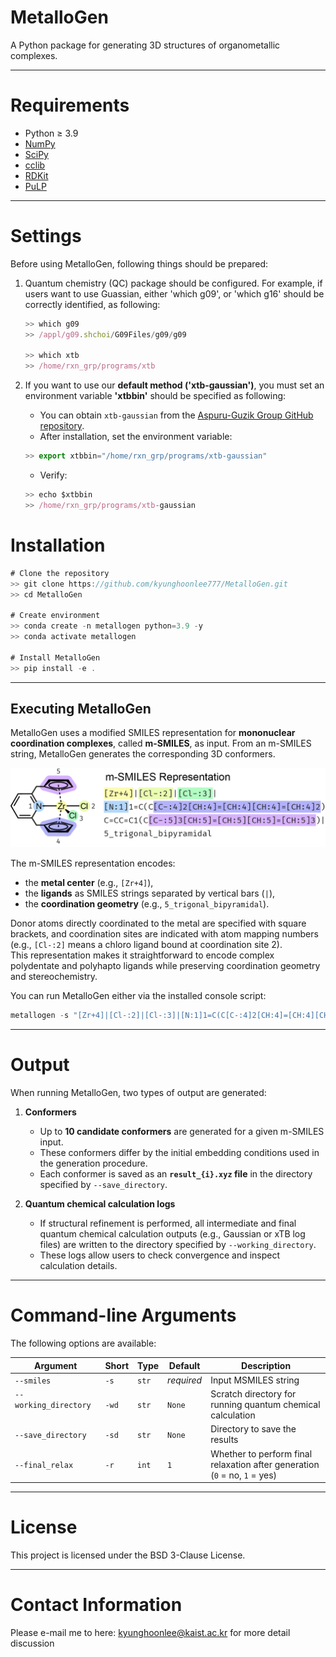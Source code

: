 # MetalloGen

A Python package for generating 3D structures of organometallic complexes.

---

# Requirements

- Python ≥ 3.9  
- [NumPy](https://numpy.org/)
- [SciPy](https://scipy.org/)
- [cclib](https://cclib.github.io/)
- [RDKit](https://www.rdkit.org/)
- [PuLP](https://coin-or.github.io/pulp/)

---

# Settings

Before using MetalloGen, following things should be prepared:

1. Quantum chemistry (QC) package should be configured. For example, if users want to use Guassian, either 'which g09', or 'which g16' should be correctly identified, as following:

    ```jsx
    >> which g09
    >> /appl/g09.shchoi/G09Files/g09/g09

    >> which xtb
    >> /home/rxn_grp/programs/xtb
    ```

2. If you want to use our **default method ('xtb-gaussian')**, you must set an environment variable **'xtbbin'** should be specified as following:

    - You can obtain `xtb-gaussian` from the [Aspuru-Guzik Group GitHub repository](https://github.com/aspuru-guzik-group/xtb-gaussian).  
    - After installation, set the environment variable:
    ```jsx
    >> export xtbbin="/home/rxn_grp/programs/xtb-gaussian"
    ```
    - Verify:
    ```jsx
    >> echo $xtbbin
    >> /home/rxn_grp/programs/xtb-gaussian
    ```

# Installation

```jsx
# Clone the repository
>> git clone https://github.com/kyunghoonlee777/MetalloGen.git
>> cd MetalloGen

# Create environment
>> conda create -n metallogen python=3.9 -y
>> conda activate metallogen

# Install MetalloGen
>> pip install -e .
```

---

## Executing MetalloGen

MetalloGen uses a modified SMILES representation for **mononuclear coordination complexes**, called **m-SMILES**, as input. From an m-SMILES string, MetalloGen generates the corresponding 3D conformers.

![image.png](figures/figure_1.png)

The m-SMILES representation encodes:
- the **metal center** (e.g., `[Zr+4]`),
- the **ligands** as SMILES strings separated by vertical bars (`|`),
- the **coordination geometry** (e.g., `5_trigonal_bipyramidal`).

Donor atoms directly coordinated to the metal are specified with square brackets, and coordination sites are indicated with atom mapping numbers (e.g., `[Cl-:2]` means a chloro ligand bound at coordination site 2).  
This representation makes it straightforward to encode complex polydentate and polyhapto ligands while preserving coordination geometry and stereochemistry.

You can run MetalloGen either via the installed console script:

```jsx
metallogen -s "[Zr+4]|[Cl-:2]|[Cl-:3]|[N:1]1=C(C[C-:4]2[CH:4]=[CH:4][CH:4]=[CH:4]2)C=CC=C1(C[C-:5]3[CH:5]=[CH:5][CH:5]=[CH:5]3)|5_trigonal_bipyramidal" -wd <WORKING DiRECTORY> -sd <SAVE DIRECTORY> -r 1
```

---

# Output

When running MetalloGen, two types of output are generated:

1. **Conformers**  
   - Up to **10 candidate conformers** are generated for a given m-SMILES input.  
   - These conformers differ by the initial embedding conditions used in the generation procedure.  
   - Each conformer is saved as an **`result_{i}.xyz` file** in the directory specified by `--save_directory`.

2. **Quantum chemical calculation logs**  
   - If structural refinement is performed, all intermediate and final quantum chemical calculation outputs (e.g., Gaussian or xTB log files) are written to the directory specified by `--working_directory`.  
   - These logs allow users to check convergence and inspect calculation details.

---

# Command-line Arguments

The following options are available:

| Argument | Short | Type | Default | Description |
|----------|-------|------|---------|-------------|
| `--smiles` | `-s` | `str` | *required* | Input MSMILES string |
| `--working_directory` &nbsp;&nbsp;&nbsp;&nbsp;| `-wd` | `str` | `None` | Scratch directory for running quantum chemical calculation |
| `--save_directory` | `-sd` | `str` | `None` | Directory to save the results |
| `--final_relax` | `-r` | `int` | `1` | Whether to perform final relaxation after generation (`0` = no, `1` = yes) |

---

# License

This project is licensed under the BSD 3-Clause License.

---

# Contact Information

Please e-mail me to here: [kyunghoonlee@kaist.ac.kr](mailto:kyunghoonlee@kaist.ac.kr) for more detail discussion

